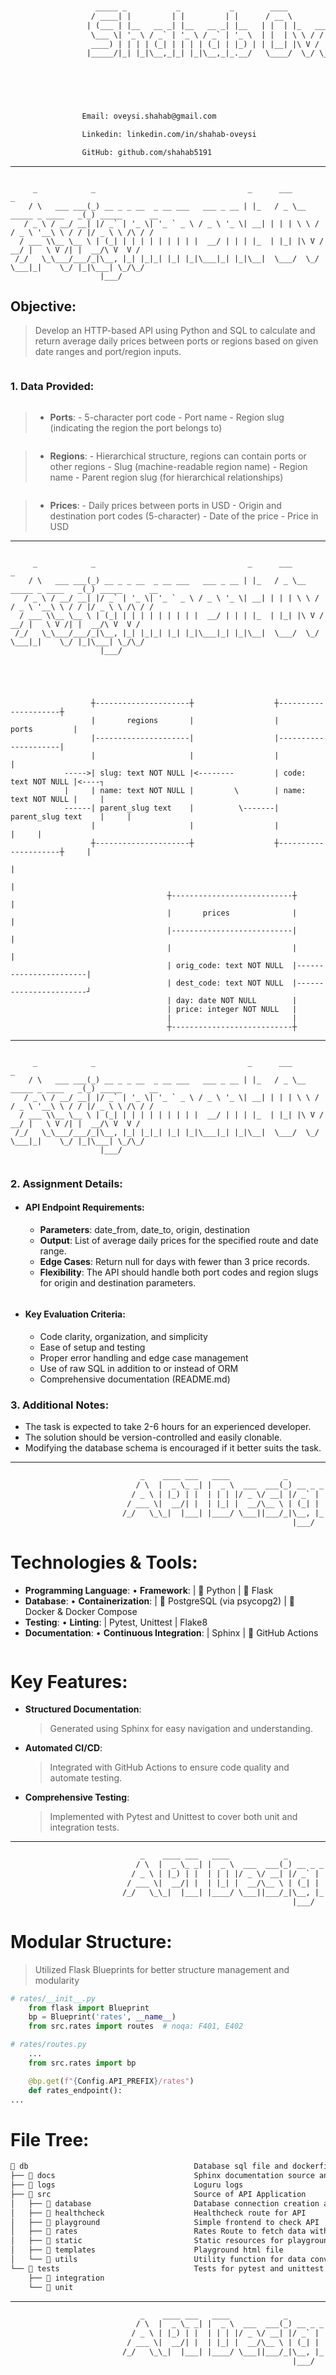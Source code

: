 ```html










                   _____ _           _           _        ____                      _ 
                  / ____| |         | |         | |      / __ \                    (_)
                 | (___ | |__   __ _| |__   __ _| |__   | |  | |_   _____ _   _ ___ _ 
                  \___ \| '_ \ / _` | '_ \ / _` | '_ \  | |  | \ \ / / _ \ | | / __| |
                  ____) | | | | (_| | | | | (_| | |_) | | |__| |\ V /  __/ |_| \__ \ |
                 |_____/|_| |_|\__,_|_| |_|\__,_|_.__/   \____/  \_/ \___|\__, |___/_|
                                                                           __/ |      
                                                                          |___/       




                Email: oveysi.shahab@gmail.com

                Linkedin: linkedin.com/in/shahab-oveysi

                GitHub: github.com/shahab5191
```




---

```

     _            _                                  _      ___                       _               
    / \   ___ ___(_) __ _ _ __  _ __ ___   ___ _ __ | |_   / _ \__   _____ _ ____   _(_) _____      __
   / _ \ / __/ __| |/ _` | '_ \| '_ ` _ \ / _ \ '_ \| __| | | | \ \ / / _ \ '__\ \ / / |/ _ \ \ /\ / /
  / ___ \\__ \__ \ | (_| | | | | | | | | |  __/ | | | |_  | |_| |\ V /  __/ |   \ V /| |  __/\ V  V / 
 /_/   \_\___/___/_|\__, |_| |_|_| |_| |_|\___|_| |_|\__|  \___/  \_/ \___|_|    \_/ |_|\___| \_/\_/  
                    |___/                                                                             
```

## Objective:
> Develop an HTTP-based API using Python and SQL to calculate and return average daily prices between ports or regions based on given date ranges and port/region inputs.
```html

```
### 1. Data Provided:
```html
```
> - **Ports**:
    - 5-character port code
    - Port name
    - Region slug (indicating the region the port belongs to)
```html
```
> - **Regions**:
    - Hierarchical structure, regions can contain ports or other regions
    - Slug (machine-readable region name)
    - Region name
    - Parent region slug (for hierarchical relationships)
```html
```
> - **Prices**:
    - Daily prices between ports in USD
    - Origin and destination port codes (5-character)
    - Date of the price
    - Price in USD
---
```

     _            _                                  _      ___                       _               
    / \   ___ ___(_) __ _ _ __  _ __ ___   ___ _ __ | |_   / _ \__   _____ _ ____   _(_) _____      __
   / _ \ / __/ __| |/ _` | '_ \| '_ ` _ \ / _ \ '_ \| __| | | | \ \ / / _ \ '__\ \ / / |/ _ \ \ /\ / /
  / ___ \\__ \__ \ | (_| | | | | | | | | |  __/ | | | |_  | |_| |\ V /  __/ |   \ V /| |  __/\ V  V / 
 /_/   \_\___/___/_|\__, |_| |_|_| |_| |_|\___|_| |_|\__|  \___/  \_/ \___|_|    \_/ |_|\___| \_/\_/  
                    |___/                                                                             





                  ┼---------------------┼                  ┼---------------------┼      
                  |       regions       |                  |       ports         |      
                  |---------------------|                  |---------------------|      
                  |                     |                  |                     |      
            ----->| slug: text NOT NULL |<--------         | code: text NOT NULL |<----┐
            |     | name: text NOT NULL |         \        | name: text NOT NULL |     |
            ------| parent_slug text    |          \-------| parent_slug text    |     |
                  |                     |                  |                     |     |
                  ┼---------------------┼                  ┼---------------------┼     |
                                                                                       |
                                                                                       |
                                   ┼---------------------------┼                       |
                                   |       prices              |                       |
                                   |---------------------------|                       |
                                   |                           |                       |
                                   | orig_code: text NOT NULL  |-----------------------|
                                   | dest_code: text NOT NULL  |-----------------------┘
                                   | day: date NOT NULL        |                        
                                   | price: integer NOT NULL   |                        
                                   |                           |                        
                                   ┼---------------------------┼                        
```
---

```

     _            _                                  _      ___                       _               
    / \   ___ ___(_) __ _ _ __  _ __ ___   ___ _ __ | |_   / _ \__   _____ _ ____   _(_) _____      __
   / _ \ / __/ __| |/ _` | '_ \| '_ ` _ \ / _ \ '_ \| __| | | | \ \ / / _ \ '__\ \ / / |/ _ \ \ /\ / /
  / ___ \\__ \__ \ | (_| | | | | | | | | |  __/ | | | |_  | |_| |\ V /  __/ |   \ V /| |  __/\ V  V / 
 /_/   \_\___/___/_|\__, |_| |_|_| |_| |_|\___|_| |_|\__|  \___/  \_/ \___|_|    \_/ |_|\___| \_/\_/  
                    |___/                                                                             


```
### 2. Assignment Details:

- #### API Endpoint Requirements:
    - **Parameters**: date_from, date_to, origin, destination
    - **Output**: List of average daily prices for the specified route and date range.
    - **Edge Cases**: Return null for days with fewer than 3 price records.
    - **Flexibility**: The API should handle both port codes and region slugs for origin and destination parameters.
```html
```
- #### Key Evaluation Criteria:
    - Code clarity, organization, and simplicity
    - Ease of setup and testing
    - Proper error handling and edge case management
    - Use of raw SQL in addition to or instead of ORM
    - Comprehensive documentation (README.md)

### 3. Additional Notes:

- The task is expected to take 2-6 hours for an experienced developer.
- The solution should be version-controlled and easily clonable.
- Modifying the database schema is encouraged if it better suits the task.

---
```html
                             _    ____ ___   ____            _             
                            / \  |  _ \_ _| |  _ \  ___  ___(_) __ _ _ __  
                           / _ \ | |_) | |  | | | |/ _ \/ __| |/ _` | '_ \ 
                          / ___ \|  __/| |  | |_| |  __/\__ \ | (_| | | | |
                         /_/   \_\_|  |___| |____/ \___||___/_|\__, |_| |_|
                                                               |___/       

```

# Technologies & Tools:

- **Programming Language**:                     • **Framework**:
    | 󰌠  Python                                 |   Flask
- **Database**:                                 • **Containerization**:
    |   PostgreSQL (via psycopg2)              | 󰡨  Docker & Docker Compose
- **Testing**:                                  • **Linting**:
    | Pytest, Unittest                          | Flake8
- **Documentation**:                            • **Continuous Integration**:
    | Sphinx                                    |   GitHub Actions

```html

```

# Key Features:

- **Structured Documentation**:
    > Generated using Sphinx for easy navigation and understanding.
- **Automated CI/CD**:
    > Integrated with GitHub Actions to ensure code quality and automate testing.
- **Comprehensive Testing**:
    > Implemented with Pytest and Unittest to cover both unit and integration tests.

---
```html
                             _    ____ ___   ____            _             
                            / \  |  _ \_ _| |  _ \  ___  ___(_) __ _ _ __  
                           / _ \ | |_) | |  | | | |/ _ \/ __| |/ _` | '_ \ 
                          / ___ \|  __/| |  | |_| |  __/\__ \ | (_| | | | |
                         /_/   \_\_|  |___| |____/ \___||___/_|\__, |_| |_|
                                                               |___/       

```

# Modular Structure:
> Utilized Flask Blueprints for better structure management and modularity

```python
# rates/__init__.py
    from flask import Blueprint
    bp = Blueprint('rates', __name__)
    from src.rates import routes  # noqa: F401, E402

# rates/routes.py
    ...
    from src.rates import bp

    @bp.get(f"{Config.API_PREFIX}/rates")
    def rates_endpoint():
...


```

# File Tree:
```html
 db                                     Database sql file and dockerfile
├── 󱧊 docs                               Sphinx documentation source and build files
├── 󰣞 logs                               Loguru logs
├── 󰲂 src                                Source of API Application
│   ├── 󱋣 database                       Database connection creation and functions
│   ├── 󰉗 healthcheck                    Healthcheck route for API
│   ├── 󱞊 playground                     Simple frontend to check API
│   ├──  rates                          Rates Route to fetch data with GET method
│   ├── 󱧶 static                         Static resources for playground
│   ├── 󰉏 templates                      Playground html file
│   └── 󱁿 utils                          Utility function for data conversion, Retry decorator and ...
└── 󱥾 tests                              Tests for pytest and unittest
    ├── 󱥾 integration
    └── 󱥾 unit
```
---
```html
                             _    ____ ___   ____            _             
                            / \  |  _ \_ _| |  _ \  ___  ___(_) __ _ _ __  
                           / _ \ | |_) | |  | | | |/ _ \/ __| |/ _` | '_ \ 
                          / ___ \|  __/| |  | |_| |  __/\__ \ | (_| | | | |
                         /_/   \_\_|  |___| |____/ \___||___/_|\__, |_| |_|
                                                               |___/       

```

# Technical debts


